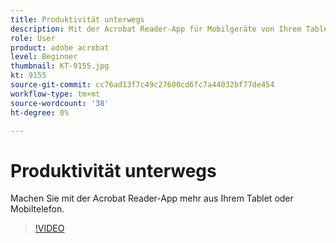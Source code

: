```yaml
---
title: Produktivität unterwegs
description: Mit der Acrobat Reader-App für Mobilgeräte von Ihrem Tablet oder Mobiltelefon aus mehr erreichen
role: User
product: adobe acrobat
level: Beginner
thumbnail: KT-9155.jpg
kt: 9155
source-git-commit: cc76ad13f7c49c27600cd6fc7a44032bf77de454
workflow-type: tm+mt
source-wordcount: '38'
ht-degree: 0%

---
```


# Produktivität unterwegs

Machen Sie mit der Acrobat Reader-App mehr aus Ihrem Tablet oder Mobiltelefon.

>[!VIDEO](https://video.tv.adobe.com/v/337972?hidetitle=true)
